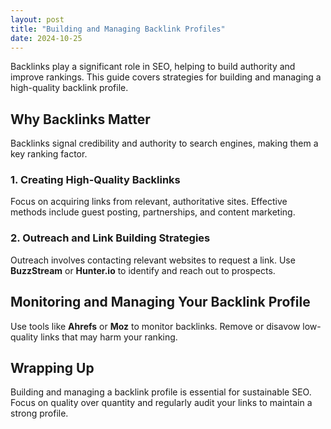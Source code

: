 ```yaml
---
layout: post
title: "Building and Managing Backlink Profiles"
date: 2024-10-25
---
```


Backlinks play a significant role in SEO, helping to build authority and improve rankings. This guide covers strategies for building and managing a high-quality backlink profile.

## Why Backlinks Matter

Backlinks signal credibility and authority to search engines, making them a key ranking factor.

### 1. Creating High-Quality Backlinks

Focus on acquiring links from relevant, authoritative sites. Effective methods include guest posting, partnerships, and content marketing.

### 2. Outreach and Link Building Strategies

Outreach involves contacting relevant websites to request a link. Use **BuzzStream** or **Hunter.io** to identify and reach out to prospects.

## Monitoring and Managing Your Backlink Profile

Use tools like **Ahrefs** or **Moz** to monitor backlinks. Remove or disavow low-quality links that may harm your ranking.

## Wrapping Up

Building and managing a backlink profile is essential for sustainable SEO. Focus on quality over quantity and regularly audit your links to maintain a strong profile.
